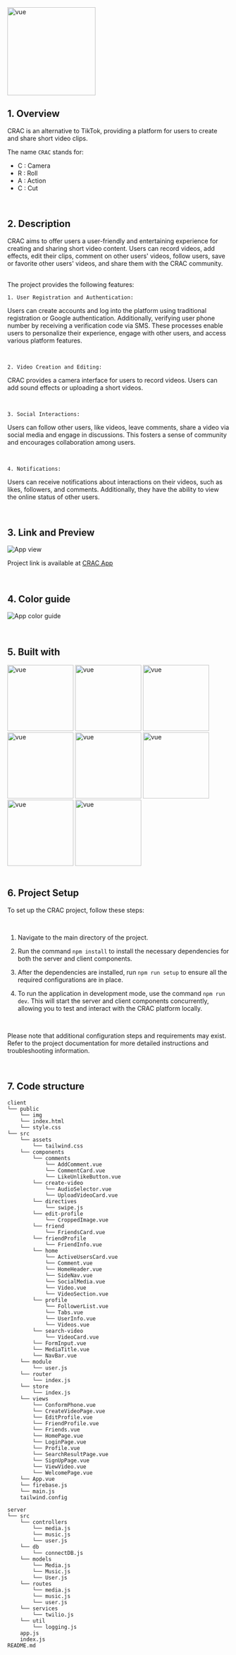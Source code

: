<img src="./client/public/img/readme-logo.png" alt="vue" width="200" />

<br>

## 1. Overview

CRAC is an alternative to TikTok, providing a platform for users to create and share short video clips.

The name `CRAC` stands for:

- C : Camera <br>
- R : Roll <br>
- A : Action <br>
- C : Cut <br>

<br>

## 2. Description

CRAC aims to offer users a user-friendly and entertaining experience for creating and sharing short video content. Users can record videos, add effects, edit their clips, comment on other users' videos, follow users, save or favorite other users' videos, and share them with the CRAC community.

<br>
The project provides the following features:

<br>

`1. User Registration and Authentication:`

Users can create accounts and log into the platform using traditional registration or Google authentication. Additionally, verifying user phone number by receiving a verification code via SMS. These processes enable users to personalize their experience, engage with other users, and access various platform features.

<br>

`2. Video Creation and Editing:`

CRAC provides a camera interface for users to record videos. Users can add sound effects or uploading a short videos.

<br>

`3. Social Interactions:`

Users can follow other users, like videos, leave comments, share a video via social media and engage in discussions. This fosters a sense of community and encourages collaboration among users.

<br>

`4. Notifications:`

Users can receive notifications about interactions on their videos, such as likes, followers, and comments. Additionally, they have the ability to view the online status of other users.

<br>

## 3. Link and Preview

![App view](./client/public/img/Laptop-and-mobile.jpg)

Project link is available at [CRAC App](https://fashion-client.onrender.com/)

<br>

## 4. Color guide

![App color guide](./client/public/img/color-guide.jpg)

<br>

## 5. Built with

<img  src="./client/public/img/vue.jpg" alt="vue" width="150" />
<img  src="./client/public/img/Node.jpg" alt="vue" width="150" />

<img  src="./client/public/img/MongoDB.jpg" alt="vue" width="150" />
<img  src="./client/public/img/Google.jpg" alt="vue" width="150" />

<img  src="./client/public/img/Firebase.jpg" alt="vue" width="150" />
<img  src="./client/public/img/Twilio.jpg" alt="vue" width="150" />

<img  src="./client/public/img/Tailwind.jpg" alt="vue" width="150" />
<img  src="./client/public/img/CSS3.jpg" alt="vue" width="150" />

<br>
<br>

## 6. Project Setup

To set up the CRAC project, follow these steps:

<br>

1. Navigate to the main directory of the project.

2. Run the command `npm install` to install the necessary dependencies for both the server and client components.

3. After the dependencies are installed, run `npm run setup` to ensure all the required configurations are in place.

4. To run the application in development mode, use the command `npm run dev`. This will start the server and client components concurrently, allowing you to test and interact with the CRAC platform locally.

<br>

Please note that additional configuration steps and requirements may exist. Refer to the project documentation for more detailed instructions and troubleshooting information.

<br>

## 7. Code structure

```
client
└── public
    └── img
    └── index.html
    └── style.css
└── src
    └── assets
        └── tailwind.css
    └── components
        └── comments
            └── AddComment.vue
            └── CommentCard.vue
            └── LikeUnlikeButton.vue
        └── create-video
            └── AudioSelector.vue
            └── UploadVideoCard.vue
        └── directives
            └── swipe.js
        └── edit-profile
            └── CroppedImage.vue
        └── friend
            └── FriendsCard.vue
        └── friendProfile
            └── FriendInfo.vue
        └── home
            └── ActiveUsersCard.vue
            └── Comment.vue
            └── HomeHeader.vue
            └── SideNav.vue
            └── SocialMedia.vue
            └── Video.vue
            └── VideoSection.vue
        └── profile
            └── FollowerList.vue
            └── Tabs.vue
            └── UserInfo.vue
            └── Videos.vue
        └── search-video
            └── VideoCard.vue
        └── FormInput.vue
        └── MediaTitle.vue
        └── NavBar.vue
    └── module
        └── user.js
    └── router
        └── index.js
    └── store
        └── index.js
    └── views
        └── ConformPhone.vue
        └── CreateVideoPage.vue
        └── EditProfile.vue
        └── FriendProfile.vue
        └── Friends.vue
        └── HomePage.vue
        └── LoginPage.vue
        └── Profile.vue
        └── SearchResultPage.vue
        └── SignUpPage.vue
        └── ViewVideo.vue
        └── WelcomePage.vue
    └── App.vue
    └── firebase.js
    └── main.js
    tailwind.config

server
└── src
    └── controllers
        └── media.js
        └── music.js
        └── user.js
    └── db
        └── connectDB.js
    └── models
        └── Media.js
        └── Music.js
        └── User.js
    └── routes
        └── media.js
        └── music.js
        └── user.js
    └── services
        └── twilio.js
    └── util
        └── logging.js
    app.js
    index.js
README.md
```
